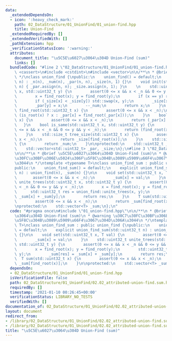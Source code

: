 ```yaml
---
data:
  _extendedDependsOn:
  - icon: ':heavy_check_mark:'
    path: 02_DataStructure/01_UnionFind/01_union-find.hpp
    title: Union-Find
  _extendedRequiredBy: []
  _extendedVerifiedWith: []
  _pathExtension: hpp
  _verificationStatusIcon: ':warning:'
  attributes:
    document_title: "\u5C5E\u6027\u3064\u304D Union-Find (sum)"
    links: []
  bundledCode: "#line 2 \"02_DataStructure/01_UnionFind/01_union-find.hpp\"\n#include\
    \ <cassert>\n#include <cstdint>\n#include <vector>\n\n/**\n * @brief Union-Find\n\
    \ */\nclass union_find {\npublic:\n    union_find() = default;\n    explicit union_find(std::uint32_t\
    \ n) : _n(n), _num(n), _par(n, n), _size(n, 1) {}\n    void init(std::uint32_t\
    \ n) { _par.assign(n, n); _size.assign(n, 1); }\n    \n    std::uint32_t unite_trees(std::uint32_t\
    \ x, std::uint32_t y) {\n        assert(0 <= x && x < _n && 0 <= y && y < _n);\n\
    \        x = find_root(x); y = find_root(y);\n        if (x == y) return x;\n\
    \        if (_size[x] < _size[y]) std::swap(x, y);\n        _size[x] += _size[y];\n\
    \        _par[y] = x;\n        --_num;\n        return x;\n    }\n    std::uint32_t\
    \ find_root(std::uint32_t x) {\n        assert(0 <= x && x < _n);\n        return\
    \ (is_root(x) ? x : _par[x] = find_root(_par[x]));\n    }\n    bool is_root(std::uint32_t\
    \ x) {\n        assert(0 <= x && x < _n);\n        return (_par[x] == _n);\n \
    \   }\n    bool is_same(std::uint32_t x, std::uint32_t y) {\n        assert(0\
    \ <= x && x < _n && 0 <= y && y < _n);\n        return (find_root(x) == find_root(y));\n\
    \    }\n    std::size_t tree_size(std::uint32_t x) {\n        assert(0 <= x &&\
    \ x < _n);\n        return _size[find_root(x)];\n    }\n    std::size_t number_of_trees()\
    \ {\n        return _num;\n    }\n\nprotected:\n    std::uint32_t _n, _num;\n\
    \    std::vector<std::uint32_t> _par, _size;\n};\n#line 3 \"02_DataStructure/01_UnionFind/02.02_attributed-union-find.sum.hpp\"\
    \n\n/**\n * @brief \u5C5E\u6027\u3064\u304D Union-Find (sum)\n * @warning \u30C7\
    \u30FC\u30BF\u306E\u5024\u306F\u5F8C\u304B\u3089\u5909\u66F4\u3067\u304D\u306A\
    \u3044\n */\ntemplate <typename T>\nclass union_find_sum : public union_find {\n\
    public:\n    union_find_sum() = default;\n    explicit union_find_sum(std::uint32_t\
    \ n) : union_find(n), _sum(n) {}\n\n    void set(std::uint32_t x, T val) {\n \
    \       assert(0 <= x && x < _n);\n        _sum[x] = val;\n    }\n    std::uint32_t\
    \ unite_trees(std::uint32_t x, std::uint32_t y) {\n        assert(0 <= x && x\
    \ < _n && 0 <= y && y < _n);\n        x = find_root(x); y = find_root(y);\n  \
    \      std::uint32_t res = union_find::unite_trees(x, y);\n        _sum[res] =\
    \ _sum[x] + _sum[y];\n        return res;\n    }\n    T sum(std::uint32_t x) {\n\
    \        assert(0 <= x && x < _n);\n        return _sum[find_root(x)];\n    }\n\
    \nprotected:\n    std::vector<T> _sum;\n};\n"
  code: "#pragma once\n#include \"01_union-find.hpp\"\n\n/**\n * @brief \u5C5E\u6027\
    \u3064\u304D Union-Find (sum)\n * @warning \u30C7\u30FC\u30BF\u306E\u5024\u306F\
    \u5F8C\u304B\u3089\u5909\u66F4\u3067\u304D\u306A\u3044\n */\ntemplate <typename\
    \ T>\nclass union_find_sum : public union_find {\npublic:\n    union_find_sum()\
    \ = default;\n    explicit union_find_sum(std::uint32_t n) : union_find(n), _sum(n)\
    \ {}\n\n    void set(std::uint32_t x, T val) {\n        assert(0 <= x && x < _n);\n\
    \        _sum[x] = val;\n    }\n    std::uint32_t unite_trees(std::uint32_t x,\
    \ std::uint32_t y) {\n        assert(0 <= x && x < _n && 0 <= y && y < _n);\n\
    \        x = find_root(x); y = find_root(y);\n        std::uint32_t res = union_find::unite_trees(x,\
    \ y);\n        _sum[res] = _sum[x] + _sum[y];\n        return res;\n    }\n  \
    \  T sum(std::uint32_t x) {\n        assert(0 <= x && x < _n);\n        return\
    \ _sum[find_root(x)];\n    }\n\nprotected:\n    std::vector<T> _sum;\n};"
  dependsOn:
  - 02_DataStructure/01_UnionFind/01_union-find.hpp
  isVerificationFile: false
  path: 02_DataStructure/01_UnionFind/02.02_attributed-union-find.sum.hpp
  requiredBy: []
  timestamp: '2021-01-10 00:26:45+00:00'
  verificationStatus: LIBRARY_NO_TESTS
  verifiedWith: []
documentation_of: 02_DataStructure/01_UnionFind/02.02_attributed-union-find.sum.hpp
layout: document
redirect_from:
- /library/02_DataStructure/01_UnionFind/02.02_attributed-union-find.sum.hpp
- /library/02_DataStructure/01_UnionFind/02.02_attributed-union-find.sum.hpp.html
title: "\u5C5E\u6027\u3064\u304D Union-Find (sum)"
---
```

